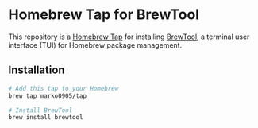# Homebrew Tap for BrewTool

This repository is a [Homebrew Tap](https://docs.brew.sh/Taps) for installing [BrewTool](https://github.com/marko0905/brewtool), a terminal user interface (TUI) for Homebrew package management.

## Installation

```bash
# Add this tap to your Homebrew
brew tap marko0905/tap

# Install BrewTool
brew install brewtool
